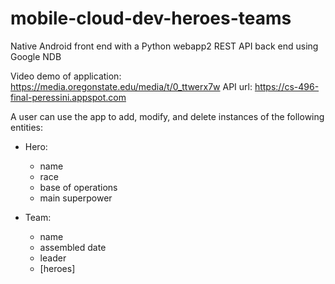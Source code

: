 # mobile-cloud-dev-heroes-teams

Native Android front end with a Python webapp2 REST API back end using Google NDB

Video demo of application: https://media.oregonstate.edu/media/t/0_ttwerx7w
API url: https://cs-496-final-peressini.appspot.com

A user can use the app to add, modify, and delete instances of the following entities:

* Hero:
  * name
  * race
  * base of operations
  * main superpower
  
* Team:
  * name
  * assembled date
  * leader
  * [heroes]

